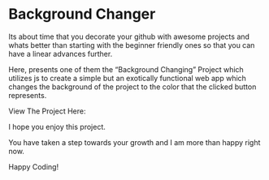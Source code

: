 # Background Changer

Its about time that you decorate your github with awesome projects and whats better than starting with the beginner friendly ones so that you can have a linear advances further.

Here, presents one of them the “Background Changing” Project which utilizes js to create a simple but an exotically functional web app which changes the background of the project to the color that the clicked button represents.

View The Project Here: 

I hope you enjoy this project.

You have taken a step towards your growth and I am more than happy right now.

Happy Coding!
